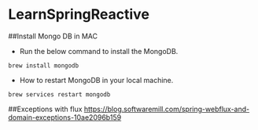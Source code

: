 # LearnSpringReactive

##Install Mongo DB in MAC
- Run the below command to install the MongoDB.
```
brew install mongodb
```
- How to restart MongoDB in your local machine.
```
brew services restart mongodb
```


##Exceptions with flux
https://blog.softwaremill.com/spring-webflux-and-domain-exceptions-10ae2096b159
